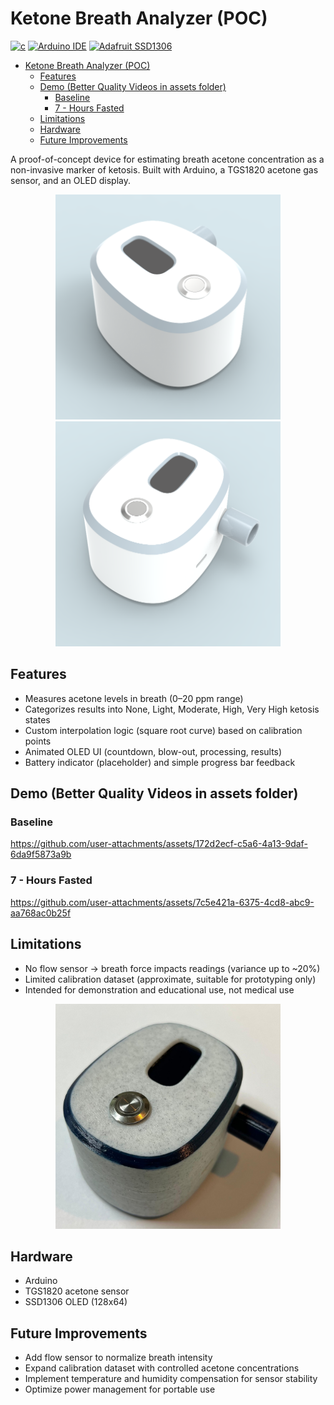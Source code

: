 # Ketone Breath Analyzer (POC)

[![c](https://img.shields.io/badge/C-00599C?logo=c)](https://en.cppreference.com/w/)
[![Arduino IDE](https://img.shields.io/badge/Arduino_IDE-00979D?&logo=arduino&logoColor=white)](https://www.arduino.cc/en/software/)
[![Adafruit SSD1306](https://img.shields.io/badge/adafruit-000000?logo=adafruit&logoColor=white)](https://www.adafruit.com/product/938?srsltid=AfmBOorHkB2d8yDxvl_R52Kw-jkLdMdHQ4cvRrNcgj5FbzJMbfflQX13)

- [Ketone Breath Analyzer (POC)](#ketone-breath-analyzer-poc)
  - [Features](#features)
  - [Demo (Better Quality Videos in assets folder)](#demo-better-quality-videos-in-assets-folder)
    - [Baseline](#baseline)
    - [7 - Hours Fasted](#7---hours-fasted)
  - [Limitations](#limitations)
  - [Hardware](#hardware)
  - [Future Improvements](#future-improvements)


A proof-of-concept device for estimating breath acetone concentration as a non-invasive marker of ketosis.
Built with Arduino, a TGS1820 acetone gas sensor, and an OLED display.

<p  align="center"> <img alt="keto hero 1" src="assets/hero1.png" width="360"> <img alt="keto hero 2" src="assets/hero2.png" width="360"> </p>

## Features

- Measures acetone levels in breath (0–20 ppm range)
- Categorizes results into None, Light, Moderate, High, Very High ketosis states
- Custom interpolation logic (square root curve) based on calibration points
- Animated OLED UI (countdown, blow-out, processing, results)
- Battery indicator (placeholder) and simple progress bar feedback

## Demo (Better Quality Videos in assets folder)

### Baseline

https://github.com/user-attachments/assets/172d2ecf-c5a6-4a13-9daf-6da9f5873a9b

### 7 - Hours Fasted

https://github.com/user-attachments/assets/7c5e421a-6375-4cd8-abc9-aa768ac0b25f

## Limitations

- No flow sensor → breath force impacts readings (variance up to ~20%)
- Limited calibration dataset (approximate, suitable for prototyping only)
- Intended for demonstration and educational use, not medical use

<p  align="center"> <img alt="device" src="assets/device.JPG" width="360"></p>

## Hardware

- Arduino
- TGS1820 acetone sensor
- SSD1306 OLED (128x64)

## Future Improvements

- Add flow sensor to normalize breath intensity
- Expand calibration dataset with controlled acetone concentrations
- Implement temperature and humidity compensation for sensor stability
- Optimize power management for portable use
